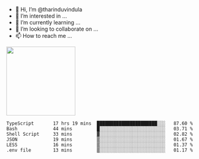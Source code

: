 - 👋 Hi, I’m @tharinduvindula
- 👀 I’m interested in ...
- 🌱 I’m currently learning ...
- 💞️ I’m looking to collaborate on ...
- 📫 How to reach me ...

<!---
tharinduvindula/tharinduvindula is a ✨ special ✨ repository because its `README.md` (this file) appears on your GitHub profile.
You can click the Preview link to take a look at your changes.
--->

<img height="180em" src="https://github-readme-stats.vercel.app/api?username=tharinduvindula&show_icons=true&hide_border=false&&count_private=true&include_all_commits=true" />


<!--START_SECTION:waka-->

```text
TypeScript       17 hrs 19 mins  ██████████████████████░░░   87.60 %
Bash             44 mins         █░░░░░░░░░░░░░░░░░░░░░░░░   03.71 %
Shell Script     33 mins         ▓░░░░░░░░░░░░░░░░░░░░░░░░   02.82 %
JSON             19 mins         ▒░░░░░░░░░░░░░░░░░░░░░░░░   01.67 %
LESS             16 mins         ▒░░░░░░░░░░░░░░░░░░░░░░░░   01.37 %
.env file        13 mins         ▒░░░░░░░░░░░░░░░░░░░░░░░░   01.17 %
```

<!--END_SECTION:waka-->
